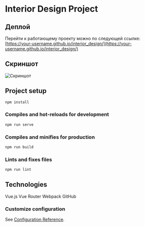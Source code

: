 # Interior Design Project

## Деплой

Перейти к работающему проекту можно по следующей ссылке:
[https://your-username.github.io/interior_design/](https://your-username.github.io/interior_design/)

## Скриншот
![Скриншот](https://github.com/user-attachments/assets/9aee4baf-32fd-4a2b-b166-5ab01ee9545a)

## Project setup
   ```bash
npm install
```

### Compiles and hot-reloads for development
   ```bash
npm run serve
```

### Compiles and minifies for production
   ```bash
   npm run build
```

###  Lints and fixes files
   ```bash
   npm run lint
```

## Technologies
  Vue.js
  Vue Router
  Webpack
  GitHub

### Customize configuration
See [Configuration Reference](https://cli.vuejs.org/config/).
